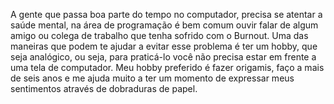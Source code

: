 A gente que passa boa parte do tempo no computador, precisa se atentar a saúde mental, na área de programação é bem comum ouvir falar de algum amigo ou colega de trabalho que tenha sofrido com o Burnout. Uma das maneiras que podem te ajudar a evitar esse problema é ter um hobby, que seja analógico, ou seja, para praticá-lo você não precisa estar em frente a uma tela de computador. Meu hobby preferido é fazer origamis, faço a mais de seis anos e me ajuda muito a ter um momento de expressar meus sentimentos através de dobraduras de papel.
